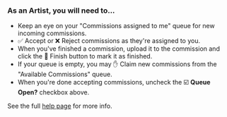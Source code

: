 ### As an Artist, you will need to...

* Keep an eye on your "Commissions assigned to me" queue for new incoming commissions.
* ✅ Accept or ❌ Reject commissions as they're assigned to you.
* When you've finished a commission, upload it to the commission and click the 🎉 Finish button to mark it as finished.
* If your queue is empty, you may ✋ Claim new commissions from the "Available Commissions" queue.
* When you're done accepting commissions, uncheck the ☑️ <b>Queue Open?</b> checkbox above.

See the full <a href="/user_help" target="_blank">help page</a> for more info.